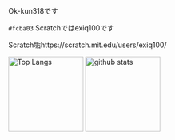 Ok-kun318です

`#fcba03` Scratchではexiq100です

Scratch垢https://scratch.mit.edu/users/exiq100/
<p align="left"> 
  <img alt="Top Langs" height="150px" src="https://github-readme-stats.vercel.app/api/top-langs/?username=Ok-kun318&layout=compact&show_icons=true&theme=shadow_blue" />
  <img alt="github stats" height="150px" src="https://github-readme-stats.vercel.app/api?username=Ok-kun318&show_icons=ture&theme=shadow_blue" />
</p>

<!--
Credits
https://github.com/anuraghazra/github-readme-stats
-->
